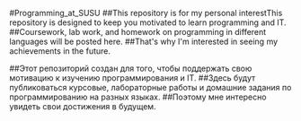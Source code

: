 #Programming_at_SUSU##This repository is for my personal interestThis repository is designed to keep you motivated to learn programming and IT.##Coursework, lab work, and homework on programming in different languages will be posted here.##That's why I'm interested in seeing my achievements in the future.##Этот репозиторий создан для того, чтобы поддержать свою мотивацию к изучению программирования и IT.##Здесь будут публиковаться курсовые, лабораторные работы и домашние задания по программированию на разных языках.##Поэтому мне интересно увидеть свои достижения в будущем.